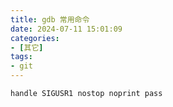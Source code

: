 ```yaml
---
title: gdb 常用命令
date: 2024-07-11 15:01:09
categories:
- [其它]
tags:
- git
---
```

```shell
handle SIGUSR1 nostop noprint pass
```